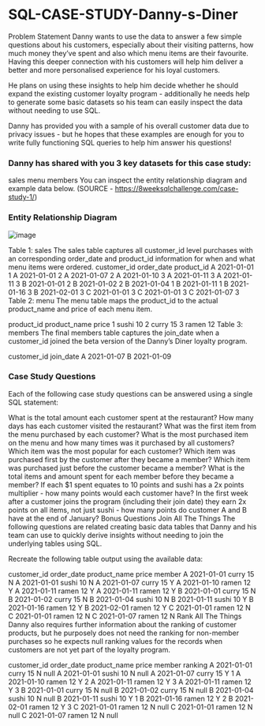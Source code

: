 # SQL-CASE-STUDY-Danny-s-Diner

Problem Statement
Danny wants to use the data to answer a few simple questions about his customers, especially about their visiting patterns, how much money they’ve spent and also which menu items are their favourite. Having this deeper connection with his customers will help him deliver a better and more personalised experience for his loyal customers.

He plans on using these insights to help him decide whether he should expand the existing customer loyalty program - additionally he needs help to generate some basic datasets so his team can easily inspect the data without needing to use SQL.

Danny has provided you with a sample of his overall customer data due to privacy issues - but he hopes that these examples are enough for you to write fully functioning SQL queries to help him answer his questions!

### Danny has shared with you 3 key datasets for this case study:

sales
menu
members
You can inspect the entity relationship diagram and example data below.
(SOURCE - https://8weeksqlchallenge.com/case-study-1/)

### Entity Relationship Diagram
![image](https://github.com/chandranshuanalyst/SQL-CASE-STUDY-Danny-s-Diner/assets/91171166/509fe32e-4e12-42b8-b2a4-bd96052f268f)

Table 1: sales
The sales table captures all customer_id level purchases with an corresponding order_date and product_id information for when and what menu items were ordered.
customer_id	order_date	product_id
A	          2021-01-01	   1
A	          2021-01-01	   2
A	          2021-01-07	   2
A	          2021-01-10	   3
A	          2021-01-11	   3
A	          2021-01-11	   3
B	          2021-01-01	   2
B	          2021-01-02	   2
B	          2021-01-04	   1
B	          2021-01-11	   1
B	          2021-01-16	   3
B	          2021-02-01	   3
C	          2021-01-01	   3
C	          2021-01-01	   3
C	          2021-01-07	   3
Table 2: menu
The menu table maps the product_id to the actual product_name and price of each menu item.

product_id	product_name	price
1	            sushi	       10
2	            curry	       15
3	            ramen	       12
Table 3: members
The final members table captures the join_date when a customer_id joined the beta version of the Danny’s Diner loyalty program.

customer_id	join_date
A	          2021-01-07
B	          2021-01-09

### Case Study Questions
Each of the following case study questions can be answered using a single SQL statement:

What is the total amount each customer spent at the restaurant?
How many days has each customer visited the restaurant?
What was the first item from the menu purchased by each customer?
What is the most purchased item on the menu and how many times was it purchased by all customers?
Which item was the most popular for each customer?
Which item was purchased first by the customer after they became a member?
Which item was purchased just before the customer became a member?
What is the total items and amount spent for each member before they became a member?
If each $1 spent equates to 10 points and sushi has a 2x points multiplier - how many points would each customer have?
In the first week after a customer joins the program (including their join date) they earn 2x points on all items, not just sushi - how many points do customer A and B have at the end of January?
Bonus Questions
Join All The Things
The following questions are related creating basic data tables that Danny and his team can use to quickly derive insights without needing to join the underlying tables using SQL.

Recreate the following table output using the available data:

customer_id	order_date	product_name	price	member
A	          2021-01-01	 curry	       15	    N
A	          2021-01-01	 sushi	       10	    N
A	          2021-01-07	 curry	       15	    Y
A	          2021-01-10	 ramen	       12	    Y
A	          2021-01-11	 ramen	       12	    Y
A	          2021-01-11	 ramen	       12	    Y
B	          2021-01-01	 curry	       15	    N
B	          2021-01-02	 curry	       15	    N
B	          2021-01-04	 sushi	       10	    N
B	          2021-01-11	 sushi	       10	    Y
B	          2021-01-16	 ramen	       12	    Y
B	          2021-02-01	 ramen	       12	    Y
C	          2021-01-01	 ramen	       12	    N
C	          2021-01-01	 ramen	       12	    N
C	          2021-01-07	 ramen	       12	    N
Rank All The Things
Danny also requires further information about the ranking of customer products, but he purposely does not need the ranking for non-member purchases so he expects null ranking values for the records when customers are not yet part of the loyalty program.

customer_id	order_date	product_name	price	member	ranking
A	          2021-01-01	  curry	        15	   N	    null
A	          2021-01-01	  sushi	        10	   N	    null
A	          2021-01-07	  curry	        15	   Y	    1
A	          2021-01-10	  ramen	        12	   Y	    2
A	          2021-01-11	  ramen	        12	   Y	    3
A	          2021-01-11	  ramen	        12	   Y	    3
B	          2021-01-01	  curry	        15	   N	    null
B	          2021-01-02	  curry	        15	   N	    null
B	          2021-01-04	  sushi	        10	   N	    null
B	          2021-01-11	  sushi	        10	   Y	    1
B	          2021-01-16	  ramen	        12	   Y	    2
B	          2021-02-01	  ramen	        12	   Y	    3
C	          2021-01-01	  ramen	        12	   N	    null
C	          2021-01-01	  ramen	        12	   N	    null
C	          2021-01-07	  ramen	        12	   N	    null
